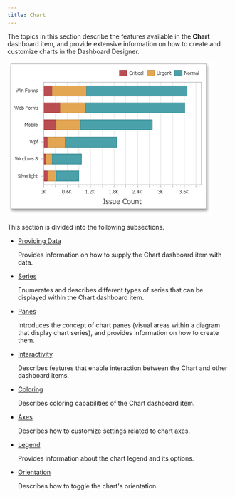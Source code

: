 ```yaml
---
title: Chart
---
```

The topics in this section describe the features available in the **Chart** dashboard item, and provide extensive information on how to create and customize charts in the Dashboard Designer.

![MainFeatures_Chart](../../../images/Img18175.png)

This section is divided into the following subsections.
* [Providing Data](../../../../dashboard-for-desktop/articles/dashboard-designer/designing-dashboard-items/chart/providing-data.md)
	
	Provides information on how to supply the Chart dashboard item with data.
* [Series](../../../../dashboard-for-desktop/articles/dashboard-designer/designing-dashboard-items/chart/series.md)
	
	Enumerates and describes different types of series that can be displayed within the Chart dashboard item.
* [Panes](../../../../dashboard-for-desktop/articles/dashboard-designer/designing-dashboard-items/chart/panes.md)
	
	Introduces the concept of chart panes (visual areas within a diagram that display chart series), and provides information on how to create them.
* [Interactivity](../../../../dashboard-for-desktop/articles/dashboard-designer/designing-dashboard-items/chart/interactivity.md)
	
	Describes features that enable interaction between the Chart and other dashboard items.
* [Coloring](../../../../dashboard-for-desktop/articles/dashboard-designer/designing-dashboard-items/chart/coloring.md)
	
	Describes coloring capabilities of the Chart dashboard item.
* [Axes](../../../../dashboard-for-desktop/articles/dashboard-designer/designing-dashboard-items/chart/axes.md)
	
	Describes how to customize settings related to chart axes.
* [Legend](../../../../dashboard-for-desktop/articles/dashboard-designer/designing-dashboard-items/chart/legend.md)
	
	Provides information about the chart legend and its options.
* [Orientation](../../../../dashboard-for-desktop/articles/dashboard-designer/designing-dashboard-items/chart/orientation.md)
	
	Describes how to toggle the chart's orientation.